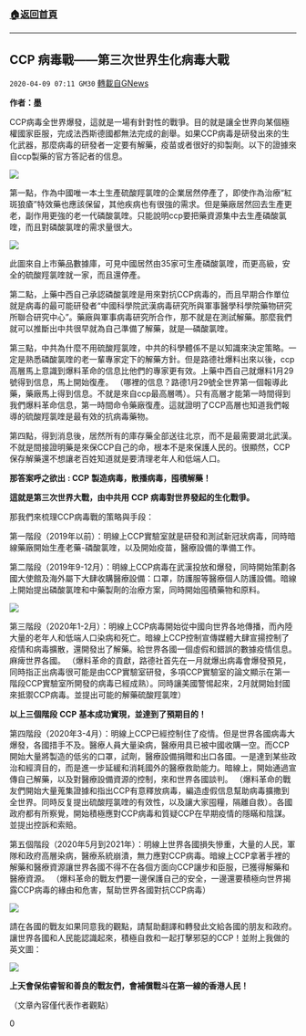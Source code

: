 ###  [:house:返回首頁](https://github.com/ourhimalayas/txt)
---

## CCP 病毒戰——第三次世界生化病毒大戰
`2020-04-09 07:11 GM30` [轉載自GNews](https://gnews.org/zh-hant/167056/)

**作者：墨**

CCP病毒全世界爆發，這就是一場有針對性的戰爭。目的就是讓全世界向某個極權國家臣服，完成法西斯德國都無法完成的創舉。如果CCP病毒是研發出來的生化武器，那麼病毒的研發者一定要有解藥，疫苗或者很好的抑製劑。以下的證據來自ccp製藥的官方答記者的信息。

![](https://s3.amazonaws.com/gnews-media-offload/wp-content/uploads/2020/04/09070153/1-68.jpg)

第一點，作為中國唯一本土生產硫酸羥氯喹的企業居然停產了，即使作為治療“紅斑狼瘡”特效藥也應該保留，其他疾病也有很強的需求。但是藥廠居然回去生產更老，副作用更強的老一代磷酸氯喹。只能說明ccp要把藥資源集中去生產磷酸氯喹，而且對磷酸氯喹的需求量很大。

![](https://s3.amazonaws.com/gnews-media-offload/wp-content/uploads/2020/04/09070233/2-15.png)

此圖來自上市藥品數據庫，可見中國居然由35家可生產磷酸氯喹，而更高級，安全的硫酸羥氯喹就一家，而且還停產。

第二點，上藥中西自己承認磷酸氯喹是用來對抗CCP病毒的，而且早期合作單位就是病毒的最可能研發者“中國科學院武漢病毒研究所與軍事醫學科學院藥物研究所聯合研究中心”。藥廠與軍事病毒研究所合作，那不就是在測試解藥。那麼我們就可以推斷出中共很早就為自己準備了解藥，就是—磷酸氯喹。

第三點，中共為什麼不用硫酸羥氯喹，中共的科學體係不是以知識來決定策略。一定是熟悉磷酸氯喹的老一輩專家定下的解藥方針。但是路德社爆料出來以後，ccp高層馬上意識到爆料革命的信息比他們的專家更有效。上藥中西自己就爆料1月29號得到信息，馬上開始復產。 （哪裡的信息？路德1月29號全世界第一個報導此藥，藥廠馬上得到信息。不就是來自ccp最高層嗎）。只有高層才能第一時間得到我們爆料革命信息，第一時間命令藥廠復產。這就證明了CCP高層也知道我們報導的硫酸羥氯喹是最有效的抗病毒藥物。

第四點，得到消息後，居然所有的庫存藥全部送往北京，而不是最需要湖北武漢。不就是間接證明藥是來保CCP自己的命，根本不是來保護人民的。很顯然，CCP保存解藥還不想讓老百姓知道就是要清理老年人和低端人口。

**那答案呼之欲出** **: CCP** **製造病毒，散播病毒，囤積解藥！**

**這就是第三次世界大戰，由中共用** **CCP** **病毒對世界發起的生化戰爭。**

那我們來梳理CCP病毒戰的策略與手段：

第一階段（2019年以前）：明線上CCP實驗室就是研發和測試新冠狀病毒，同時暗線藥廠開始生產老藥-磷酸氯喹，以及開始疫苗，醫療設備的準備工作。

第二階段（2019年9-12月）：明線上CCP病毒在武漢投放和爆發，同時開始策劃各國大使館及海外屬下大肆收購醫療設備：口罩，防護服等醫療個人防護設備。暗線上開始提出磷酸氯喹和中藥製劑的治療方案，同時開始囤積藥物和原料。

![](https://s3.amazonaws.com/gnews-media-offload/wp-content/uploads/2020/04/09070326/3-14.png)

第三階段（2020年1-2月）：明線上CCP病毒開始從中國向世界各地傳播，而內陸大量的老年人和低端人口染病和死亡。暗線上CCP控制宣傳媒體大肆宣揚控制了疫情和病毒擴散，還開發出了解藥。給世界各國一個虛假和錯誤的數據疫情信息。麻痺世界各國。 （爆料革命的貢獻，路德社首先在一月就爆出病毒會爆發預見，同時指正出病毒很可能是由CCP實驗室研發，多項CCP實驗室的論文顯示在第一階段CCP實驗室所開發的病毒已經成熟）。同時讓美國警惕起來，2月就開始封國來抵禦CCP病毒。並提出可能的解藥硫酸羥氯喹）

**以上三個階段** **CCP** **基本成功實現，並達到了預期目的！**

第四階段（2020年3-4月）：明線上CCP已經控制住了疫情。但是世界各國病毒大爆發，各國措手不及。醫療人員大量染病，醫療用具已被中國收購一空。而CCP開始大量將製造的低劣的口罩，試劑，醫療設備捐贈和出口各國。一是達到某些政治和經濟目的，而是進一步延緩和消耗國外的醫療救助能力。暗線上，開始通過宣傳自己解藥，以及對醫療設備資源的控制，來和世界各國談判。 （爆料革命的戰友們開始大量蒐集證據和指出CCP有意釋放病毒，編造虛假信息幫助病毒擴撒到全世界。同時反复提出硫酸羥氯喹的有效性，以及讓大家囤糧，隔離自救）。各國政府都有所察覺，開始積極應對CCP病毒和質疑CCP在早期疫情的隱瞞和陰謀。並提出控訴和索賠。

第五個階段（2020年5月到2021年）：明線上世界各國損失慘重，大量的人民，軍隊和政府高層染病，醫療系統崩潰，無力應對CCP病毒。暗線上CCP拿著手裡的解藥和醫療資源讓世界各國不得不在各個方面向CCP讓步和臣服，已獲得解藥和醫療資源。 （爆料革命的戰友們要一邊保護自己的安全，一邊還要積極向世界揭露CCP病毒的緣由和危害，幫助世界各國對抗CCP病毒）

![](https://s3.amazonaws.com/gnews-media-offload/wp-content/uploads/2020/04/09070410/4-9.png)

請在各國的戰友如果同意我的觀點，請幫助翻譯和轉發此文給各國的朋友和政府。讓世界各國和人民能認識起來，積極自救和一起打擊邪惡的CCP！並附上我做的英文圖：

![](https://s3.amazonaws.com/gnews-media-offload/wp-content/uploads/2020/04/09070521/5-14.png)

**上天會保佑睿智和善良的戰友們，會補償戰斗在第一線的香港人民！**

（文章內容僅代表作者觀點）

0

